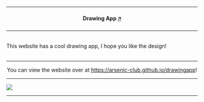 <hr>
    <h4 align="center">Drawing App <a href="https://arsenic-club.github.io/drawingapp">🡥</a></h4>
<hr>
    <p><br>This website has a cool drawing app, I hope you like the design!<br></br></p>
<hr>
    <p align="center">You can view the website over at <a href="https://arsenic-club.github.io/drawingapp">https://arsenic-club.github.io/drawingapp</a>!</p>
<hr>
    <img src="https://github.com/user-attachments/assets/f2438e02-a259-4411-9d93-b72a35818bbf" />
<hr>
